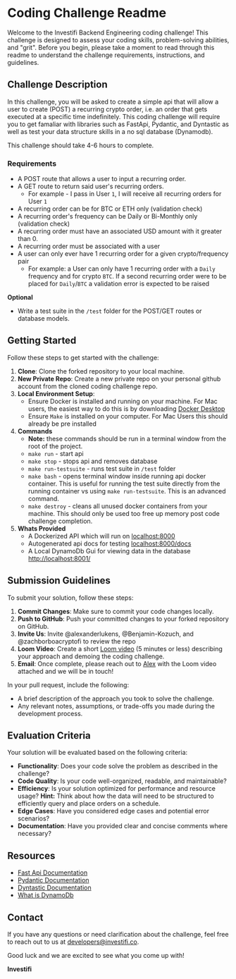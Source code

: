 # Coding Challenge Readme

Welcome to the Investifi Backend Engineering coding challenge! This challenge is designed to assess your coding skills, problem-solving abilities, and "grit". Before you begin, please take a moment to read through this readme to understand the challenge requirements, instructions, and guidelines.

## Challenge Description

In this challenge, you will be asked to create a simple api that will allow a user to create (POST) a recurring crypto order, i.e. an order that gets executed at a specific time indefinitely. This coding challenge will require you to get famaliar with libraries such as FastApi, Pydantic, and Dyntastic as well as test your data structure skills in a no sql database (Dynamodb).

This challenge should take 4-6 hours to complete.

### Requirements
- A POST route that allows a user to input a recurring order. 
- A GET route to return said user's recurring orders. 
  - For example - I pass in User `1`, I will receive all recurring orders for User `1`
- A recurring order can be for BTC or ETH only (validation check)
- A recurring order's frequency can be Daily or Bi-Monthly only (validation check)
- A recurring order must have an associated USD amount with it greater than 0.
- A recurring order must be associated with a user
- A user can only ever have 1 recurring order for a given crypto/frequency pair
  - For example: a User can only have 1 recurring order with a `Daily` frequency and for crypto `BTC`. If a second recurring order were to be placed for  `Daily`/`BTC` a validation error is expected to be raised

**Optional**
- Write a test suite in the `/test` folder for the POST/GET routes or database models.

## Getting Started

Follow these steps to get started with the challenge:

1. **Clone**: Clone the forked repository to your local machine.
1. **New Private Repo**: Create a new private repo on your personal github account from the cloned coding challenge repo.
1. **Local Environment Setup**:
   - Ensure Docker is installed and running on your machine. For Mac users, the easiest way to do this is by downloading [Docker Desktop](https://www.docker.com/products/docker-desktop/)
   - Ensure `Make` is installed on your computer. For Mac Users this should already be pre installed
1. **Commands**
   - **Note:** these commands should be run in a terminal window from the root of the project.
   - `make run` - start api
   - `make stop` - stops api and removes database
   - `make run-testsuite` - runs test suite in `/test` folder
   - `make bash` - opens terminal window inside running api docker container. This is useful for running the test suite directly from the running container vs using `make run-testsuite`. This is an advanced command.
   - `make destroy` - cleans all unused docker containers from your machine. This should only be used too free up memory post code challenge completion.
1. **Whats Provided**
   - A Dockerized API which will run on [localhost:8000](http://localhost:8000)
   - Autogenerated api docs for testing [localhost:8000/docs](http://localhost:8000/docs)
   - A Local DynamoDb Gui for viewing data in the database [http://localhost:8001/](http://localhost:8001/)

## Submission Guidelines

To submit your solution, follow these steps:

1. **Commit Changes**: Make sure to commit your code changes locally.
1. **Push to GitHub**: Push your committed changes to your forked repository on GitHub.
1. **Invite Us**: Invite @alexanderlukens, @Benjamin-Kozuch, and @zachborboacryptofi to review the repo
1. **Loom Video**: Create a short [Loom video](https://www.loom.com/) (5 minutes or less) describing your approach and demoing the coding challenge. 
1. **Email**: Once complete, please reach out to [Alex](mailto:alex@investifi.co) with the Loom video attached and we will be in touch!

In your pull request, include the following:

- A brief description of the approach you took to solve the challenge.
- Any relevant notes, assumptions, or trade-offs you made during the development process.

## Evaluation Criteria

Your solution will be evaluated based on the following criteria:

- **Functionality**: Does your code solve the problem as described in the challenge?
- **Code Quality**: Is your code well-organized, readable, and maintainable?
- **Efficiency**: Is your solution optimized for performance and resource usage? **Hint:** Think about how the data will need to be structured to efficiently query and place orders on a schedule.
- **Edge Cases**: Have you considered edge cases and potential error scenarios?
- **Documentation**: Have you provided clear and concise comments where necessary?

## Resources

- [Fast Api Documentation](https://fastapi.tiangolo.com/)
- [Pydantic Documentation](https://docs.pydantic.dev/latest/)
- [Dyntastic Documentation](https://github.com/nayaverdier/dyntastic)
- [What is DynamoDb](https://medium.com/swlh/what-is-dynamodb-fbb3f6d14f18)

## Contact

If you have any questions or need clarification about the challenge, feel free to reach out to us at [developers@investifi.co](mailto:developers@investifi.co).

Good luck and we are excited to see what you come up with!

**Investifi**
